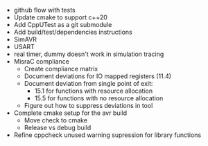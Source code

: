 * github flow with tests
* Update cmake to support c++20
* Add CppUTest as a git submodule
* Add build/test/dependencies instructions
* SimAVR
* USART
* real timer, dummy doesn't work in simulation tracing
* MisraC compliance
  * Create compliance matrix
  * Document deviations for IO mapped registers (11.4)
  * Document deviation from single point of exit:
    * 15.1 for functions with resource allocation
    * 15.5 for functions with no resource allocation
  * Figure out how to suppress deviations in tool
* Complete cmake setup for the avr build
  * Move check to cmake
  * Release vs debug build
* Refine cppcheck unused warning supression for library functions
